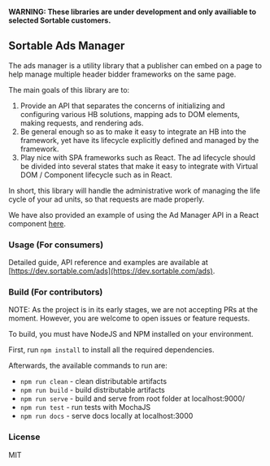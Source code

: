 
**WARNING: These libraries are under development and only availiable to selected Sortable customers.**

## Sortable Ads Manager

The ads manager is a utility library that a publisher can embed on a page to help manage multiple header bidder frameworks on the same page.

The main goals of this library are to:

1. Provide an API that separates the concerns of initializing and configuring various HB solutions, mapping ads to DOM elements, making requests, and rendering ads.
2. Be general enough so as to make it easy to integrate an HB into the framework, yet have its lifecycle explicitly defined and managed by the framework.
3. Play nice with SPA frameworks such as React. The ad lifecycle should be divided into several states that make it easy to integrate with Virtual DOM / Component lifecycle such as in React.

In short, this library will handle the administrative work of managing the life cycle of your ad units, so that requests are made properly.

We have also provided an example of using the Ad Manager API in a React component [here](https://github.com/sortable/react).

### Usage (For consumers)

Detailed guide, API reference and examples are available at [https://dev.sortable.com/ads](https://dev.sortable.com/ads).

### Build (For contributors)

NOTE: As the project is in its early stages, we are not accepting PRs at the moment. However, you are welcome to open issues or feature requests.

To build, you must have NodeJS and NPM installed on your environment.

First, run `npm install` to install all the required dependencies.

Afterwards, the available commands to run are:

* `npm run clean` - clean distributable artifacts
* `npm run build` - build distributable artifacts
* `npm run serve` - build and serve from root folder at localhost:9000/
* `npm run test` - run tests with MochaJS
* `npm run docs` - serve docs locally at localhost:3000

### License

MIT
